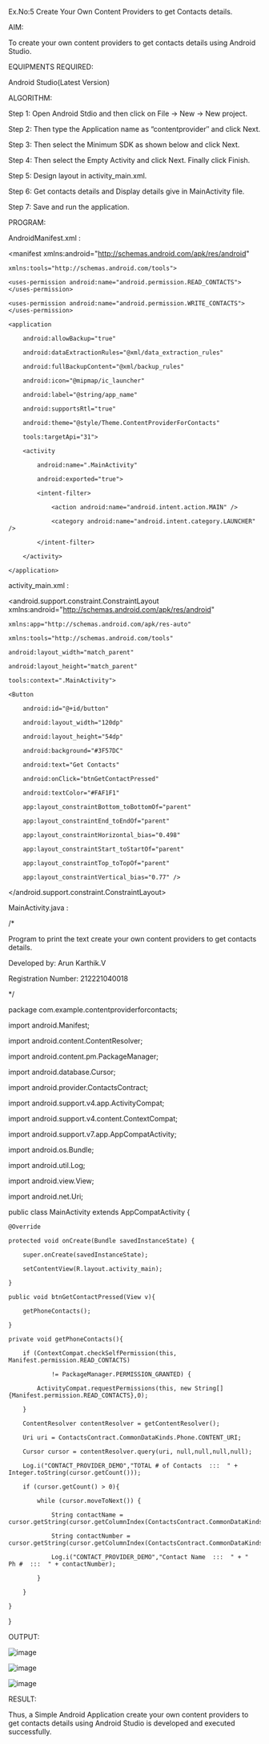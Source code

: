 Ex.No:5 Create Your Own Content Providers to get Contacts details.

AIM:

To create your own content providers to get contacts details using Android Studio.

EQUIPMENTS REQUIRED:

Android Studio(Latest Version)

ALGORITHM:

Step 1: Open Android Stdio and then click on File -> New -> New project.

Step 2: Then type the Application name as “contentprovider″ and click Next.

Step 3: Then select the Minimum SDK as shown below and click Next.

Step 4: Then select the Empty Activity and click Next. Finally click Finish.

Step 5: Design layout in activity_main.xml.

Step 6: Get contacts details and Display details give in MainActivity file.

Step 7: Save and run the application.

PROGRAM:

AndroidManifest.xml :

<?xml version="1.0" encoding="utf-8"?>

<manifest xmlns:android="http://schemas.android.com/apk/res/android"
  
    xmlns:tools="http://schemas.android.com/tools">
    
    <uses-permission android:name="android.permission.READ_CONTACTS"></uses-permission>
    
    <uses-permission android:name="android.permission.WRITE_CONTACTS"></uses-permission>
    
    <application
    
        android:allowBackup="true"
        
        android:dataExtractionRules="@xml/data_extraction_rules"
        
        android:fullBackupContent="@xml/backup_rules"
        
        android:icon="@mipmap/ic_launcher"
        
        android:label="@string/app_name"
        
        android:supportsRtl="true"
        
        android:theme="@style/Theme.ContentProviderForContacts"
        
        tools:targetApi="31">
        
        <activity
        
            android:name=".MainActivity"
            
            android:exported="true">
            
            <intent-filter>
            
                <action android:name="android.intent.action.MAIN" />
                
                <category android:name="android.intent.category.LAUNCHER" />
                
            </intent-filter>
            
        </activity>
        
    </application>
    
</manifest>

activity_main.xml :

<?xml version="1.0" encoding="utf-8"?>

<android.support.constraint.ConstraintLayout xmlns:android="http://schemas.android.com/apk/res/android"

    xmlns:app="http://schemas.android.com/apk/res-auto"
    
    xmlns:tools="http://schemas.android.com/tools"
    
    android:layout_width="match_parent"
    
    android:layout_height="match_parent"
    
    tools:context=".MainActivity">
    
    <Button
    
        android:id="@+id/button"
        
        android:layout_width="120dp"
        
        android:layout_height="54dp"
        
        android:background="#3F57DC"
        
        android:text="Get Contacts"
        
        android:onClick="btnGetContactPressed"
        
        android:textColor="#FAF1F1"
        
        app:layout_constraintBottom_toBottomOf="parent"
        
        app:layout_constraintEnd_toEndOf="parent"
        
        app:layout_constraintHorizontal_bias="0.498"
        
        app:layout_constraintStart_toStartOf="parent"
        
        app:layout_constraintTop_toTopOf="parent"
        
        app:layout_constraintVertical_bias="0.77" />
        
</android.support.constraint.ConstraintLayout>

MainActivity.java :

/*

Program to print the text create your own content providers to get contacts details.

Developed by: Arun Karthik.V

Registration Number: 212221040018

*/

package com.example.contentproviderforcontacts;

import android.Manifest;

import android.content.ContentResolver;

import android.content.pm.PackageManager;

import android.database.Cursor;

import android.provider.ContactsContract;

import android.support.v4.app.ActivityCompat;

import android.support.v4.content.ContextCompat;

import android.support.v7.app.AppCompatActivity;

import android.os.Bundle;

import android.util.Log;

import android.view.View;

import android.net.Uri;

public class MainActivity extends AppCompatActivity {

    @Override
    
    protected void onCreate(Bundle savedInstanceState) {
    
        super.onCreate(savedInstanceState);
        
        setContentView(R.layout.activity_main);
        
    }
    
    public void btnGetContactPressed(View v){
    
        getPhoneContacts();

    }
    
    private void getPhoneContacts(){
    
        if (ContextCompat.checkSelfPermission(this, Manifest.permission.READ_CONTACTS)
        
                != PackageManager.PERMISSION_GRANTED) {
                
            ActivityCompat.requestPermissions(this, new String[] {Manifest.permission.READ_CONTACTS},0);
            
        }
        
        ContentResolver contentResolver = getContentResolver();
        
        Uri uri = ContactsContract.CommonDataKinds.Phone.CONTENT_URI;
        
        Cursor cursor = contentResolver.query(uri, null,null,null,null);
        
        Log.i("CONTACT_PROVIDER_DEMO","TOTAL # of Contacts  :::  " + Integer.toString(cursor.getCount()));
        
        if (cursor.getCount() > 0){
        
            while (cursor.moveToNext()) {
            
                String contactName = cursor.getString(cursor.getColumnIndex(ContactsContract.CommonDataKinds.Phone.DISPLAY_NAME));
                
                String contactNumber = cursor.getString(cursor.getColumnIndex(ContactsContract.CommonDataKinds.Phone.NUMBER));
                
                Log.i("CONTACT_PROVIDER_DEMO","Contact Name  :::  " + "  Ph #  :::  " + contactNumber);
                
            }
            
        }
        
    }
    
}

OUTPUT:

![image](https://github.com/Karthik2821/contentprovider/assets/134921933/a8906e09-3279-4e7a-9a66-29ef134deb92)

![image](https://github.com/Karthik2821/contentprovider/assets/134921933/ab84db40-90f5-4208-bf88-0fd712da3e47)

![image](https://github.com/Karthik2821/contentprovider/assets/134921933/a62e6bb3-53e6-4e91-b992-1d317dac2974)

RESULT:

Thus, a Simple Android Application create your own content providers to get contacts details using Android Studio is developed and executed successfully.













